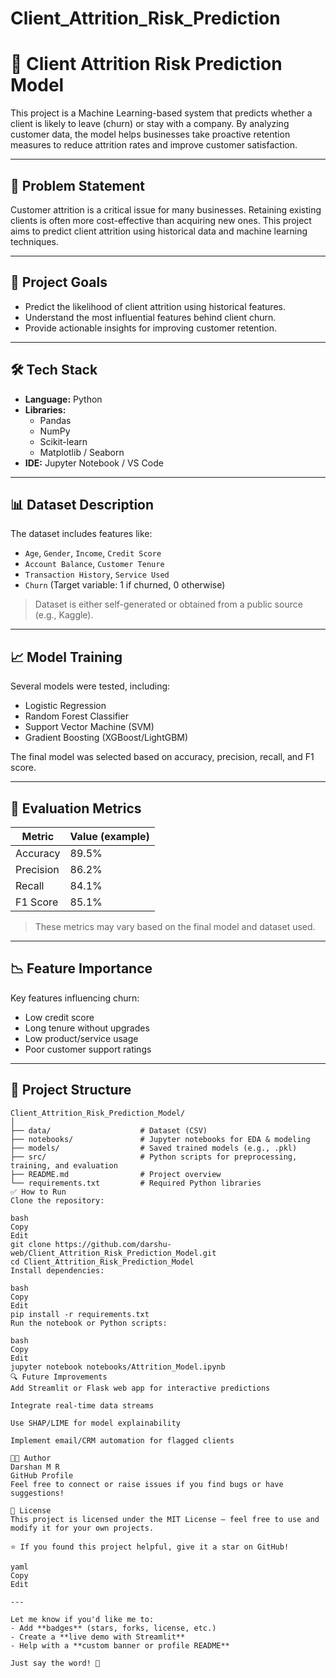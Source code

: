 # Client_Attrition_Risk_Prediction
# 🧠 Client Attrition Risk Prediction Model

This project is a Machine Learning-based system that predicts whether a client is likely to leave (churn) or stay with a company. By analyzing customer data, the model helps businesses take proactive retention measures to reduce attrition rates and improve customer satisfaction.

---

## 📌 Problem Statement

Customer attrition is a critical issue for many businesses. Retaining existing clients is often more cost-effective than acquiring new ones. This project aims to predict client attrition using historical data and machine learning techniques.

---

## 🚀 Project Goals

- Predict the likelihood of client attrition using historical features.
- Understand the most influential features behind client churn.
- Provide actionable insights for improving customer retention.

---

## 🛠️ Tech Stack

- **Language:** Python
- **Libraries:** 
  - Pandas
  - NumPy
  - Scikit-learn
  - Matplotlib / Seaborn
- **IDE:** Jupyter Notebook / VS Code

---

## 📊 Dataset Description

The dataset includes features like:

- `Age`, `Gender`, `Income`, `Credit Score`
- `Account Balance`, `Customer Tenure`
- `Transaction History`, `Service Used`
- `Churn` (Target variable: 1 if churned, 0 otherwise)

> Dataset is either self-generated or obtained from a public source (e.g., Kaggle).

---

## 📈 Model Training

Several models were tested, including:

- Logistic Regression
- Random Forest Classifier
- Support Vector Machine (SVM)
- Gradient Boosting (XGBoost/LightGBM)

The final model was selected based on accuracy, precision, recall, and F1 score.

---

## 🧪 Evaluation Metrics

| Metric        | Value (example) |
|---------------|-----------------|
| Accuracy      | 89.5%           |
| Precision     | 86.2%           |
| Recall        | 84.1%           |
| F1 Score      | 85.1%           |

> These metrics may vary based on the final model and dataset used.

---

## 📉 Feature Importance

Key features influencing churn:

- Low credit score
- Long tenure without upgrades
- Low product/service usage
- Poor customer support ratings

---

## 📂 Project Structure

```plaintext
Client_Attrition_Risk_Prediction_Model/
│
├── data/                    # Dataset (CSV)
├── notebooks/               # Jupyter notebooks for EDA & modeling
├── models/                  # Saved trained models (e.g., .pkl)
├── src/                     # Python scripts for preprocessing, training, and evaluation
├── README.md                # Project overview
└── requirements.txt         # Required Python libraries
✅ How to Run
Clone the repository:

bash
Copy
Edit
git clone https://github.com/darshu-web/Client_Attrition_Risk_Prediction_Model.git
cd Client_Attrition_Risk_Prediction_Model
Install dependencies:

bash
Copy
Edit
pip install -r requirements.txt
Run the notebook or Python scripts:

bash
Copy
Edit
jupyter notebook notebooks/Attrition_Model.ipynb
🔍 Future Improvements
Add Streamlit or Flask web app for interactive predictions

Integrate real-time data streams

Use SHAP/LIME for model explainability

Implement email/CRM automation for flagged clients

👨‍💻 Author
Darshan M R
GitHub Profile
Feel free to connect or raise issues if you find bugs or have suggestions!

📜 License
This project is licensed under the MIT License – feel free to use and modify it for your own projects.

⭐ If you found this project helpful, give it a star on GitHub!

yaml
Copy
Edit

---

Let me know if you'd like me to:
- Add **badges** (stars, forks, license, etc.)
- Create a **live demo with Streamlit**
- Help with a **custom banner or profile README**

Just say the word! 🚀
